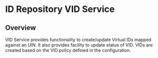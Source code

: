 # ID Repository VID Service

## Overview

VID Service provides functionality to create/update Virtual IDs mapped against an UIN. It also provides facility to update status of VID. VIDs are created based on the VID policy defined in the configuration.